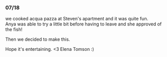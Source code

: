 ### 07/18
we cooked acqua pazza at Steven's apartment and it was quite fun.  
Anya was able to try a little bit before having to leave and she approved of the fish!

Then we decided to make this.  

Hope it's entertaining.
<3  Elena Tomson :)